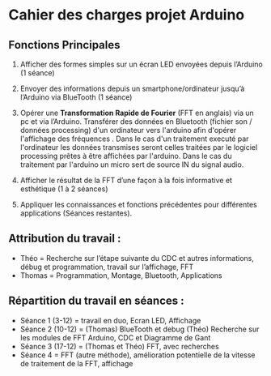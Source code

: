 # Cahier des charges projet Arduino

## Fonctions Principales

1. Afficher des formes simples sur un écran LED envoyées depuis l’Arduino (1 séance)

2. Envoyer des informations depuis un smartphone/ordinateur jusqu’à l’Arduino via BlueTooth (1 séance)

3. Opérer une **Transformation Rapide de Fourier** (FFT en anglais) via un pc et via l’Arduino. Transférer des données en Bluetooth (fichier son / données processing) d'un ordinateur vers l'arduino afin d'opérer l'affichage des fréquences . Dans le cas d'un traitement executé par l'ordinateur les données transmises seront celles traitées par le logiciel processing prêtes à être affichées par l'arduino. Dans le cas du traitement par l'arduino un micro sert de source IN du signal audio.

4. Afficher le résultat de la FFT d’une façon à la fois informative et esthétique (1 à 2 séances)

5. Appliquer les connaissances et fonctions précédentes pour différentes applications (Séances restantes).

## Attribution du travail :
- Théo = Recherche sur l’étape suivante du CDC et autres informations, débug et programmation, travail sur l’affichage, FFT
- Thomas = Programmation, Montage, Bluetooth, Applications

## Répartition du travail en séances :
- Séance 1 (3-12) = travail en duo, Ecran LED, Affichage
- Séance 2 (10-12) = (Thomas) BlueTooth et debug (Théo) Recherche sur les modules de FFT Arduino, CDC et Diagramme de Gant
- Séance 3 (17-12) = (Thomas et Théo) FFT, avec recherches
- Séance 4 = FFT (autre méthode), amélioration potentielle de la vitesse de traitement de la FFT, affichage
